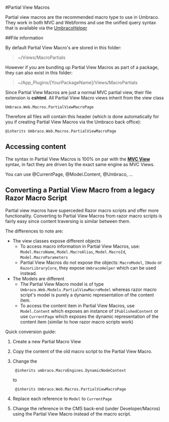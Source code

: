 #Partial View Macros

Partial view macros are the recommended macro type to use in Umbraco. They work in both MVC and Webforms and use the unified query syntax that is available via the [UmbracoHelper](../../../Querying/UmbracoHelper/index.md)

##File information

By default Partial View Macro's are stored in this folder: 

> ~/Views/MacroPartials 

However if you are bundling up Partial View Macros as part of a package, they can also exist in this folder:

> ~/App_Plugins/[YourPackageName]/Views/MacroPartials

Since Partial View Macros are just a normal MVC partial view, their file extension is **cshtml**. All Partial View Macro views inherit from the view class

	Umbraco.Web.Macros.PartialViewMacroPage

Therefore all files will contain this header (which is done automatically for you if creating Partial View Macros via the Umbraco back office):

	@inherits Umbraco.Web.Macros.PartialViewMacroPage

## Accessing content

The syntax in Partial View Macros is 100% on par with the **[MVC View](../../Mvc/views.md)** syntax, in fact they are driven by the exact same engine as MVC Views.

You can use @CurrentPage, @Model.Content, @Umbraco, ...

## Converting a Partial View Macro from a legacy Razor Macro Script

Partial view macros have superceded Razor macro scripts and offer more functionality. Converting to Partial View Macros from razor macro scripts is fairly easy since content traversing is similar between them.

The differences to note are:

* The view classes expose different objects
	* To access macro information in Partial View Macros, use: `Model.MacroName`, `Model.MacroAlias`, `Model.MacroId`, `Model.MacroParameters`
	* Partial View Macros do not expose the objects: `MacroModel`, `INode` or `RazorLibraryCore`, they expose `UmbracoHelper` which can be used instead.
* The Models are different
	* The Partial View Macro model is of type `Umbraco.Web.Models.PartialViewMacroModel` whereas razor macro script's model is purely a dynamic representation of the content item.
	* To access the content item in Partial View Macros, use `Model.Content` which exposes an instance of `IPublishedContent` or use `CurrentPage` which exposes the dynamic representation of the content item (similar to how razor macro scripts work)

Quick conversion guide:

1. Create a new Partial Macro View
2. Copy the content of the old macro script to the Partial View Macro.
3. Change the 

		@inherits umbraco.MacroEngines.DynamicNodeContext

	to

    	@inherits Umbraco.Web.Macros.PartialViewMacroPage

4. Replace each reference to `Model` to `CurrentPage`
5. Change the reference in the CMS back-end (under Developer/Macros) using the Partial View Macro instead of the macro script.
